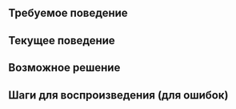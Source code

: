 <!--- Укажите краткую сводную информацию в заголовке выше -->

<!--
- Изучите issues репозитория
- Заполните приведённые ниже шаблон
- Если это сообщение об ошибке, убедитесь, что Вы можете воспроизвести его на последней версии из develop ветки
-->

## Требуемое поведение
<!--- Если Вы описываете ошибку - сообщите, что должно происходить -->
<!--- Если Вы предлагаете изменение / улучшение, сообщите, как это должно работать -->

## Текущее поведение
<!--- Если Вы описываете ошибку - сообщите, что происходит вместо ожидаемого поведения -->
<!--- Если Вы предлагаете изменение / улучшение, разъясните отличия от текущего поведения -->

## Возможное решение
<!--- Не обязательно -->

## Шаги для воспроизведения (для ошибок)
<!--- Укажите ссылку на пример с ошибкой -->
<!--- Или приведите шаги для воспроизведения ошибки -->
